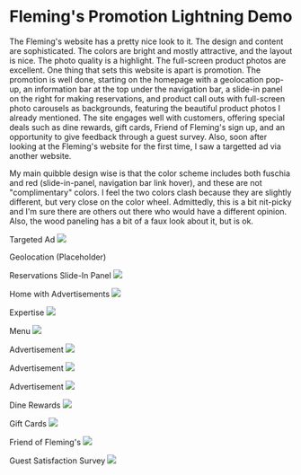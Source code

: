 # Fleming's Promotion Lightning Demo

The Fleming's website has a pretty nice look to it. The design and content are sophisticated. The colors are bright and mostly attractive, and the layout is nice. The photo quality is a highlight. The full-screen product photos are excellent. One thing that sets this website is apart is promotion. The promotion is well done, starting on the homepage with a geolocation pop-up, an information bar at the top under the navigation bar, a slide-in panel on the right for making reservations, and product call outs with full-screen photo carousels as backgrounds, featuring the beautiful product photos I already mentioned. The site engages well with customers, offering special deals such as dine rewards, gift cards, Friend of Fleming's sign up, and an opportunity to give feedback through a guest survey. Also, soon after looking at the Fleming's website for the first time, I saw a targetted ad via another website. 

My main quibble design wise is that the color scheme includes both fuschia and red (slide-in-panel, navigation bar link hover), and these are not "complimentary" colors. I feel the two colors clash because they are slightly different, but very close on the color wheel. Admittedly, this is a bit nit-picky and I'm sure there are others out there who would have a different opinion. Also, the wood paneling has a bit of a faux look about it, but is ok.

Targeted Ad
![](flemings-images/targeted-ad.jpg)

Geolocation (Placeholder)

Reservations Slide-In Panel
![](flemings-images/home-slide-in-panel.jpg)

Home with Advertisements
![](flemings-images/home.jpg)

Expertise
![](flemings-images/expertise.jpg)

Menu
![](flemings-images/menus.jpg)

Advertisement
![](flemings-images/private-dining.jpg)

Advertisement
![](flemings-images/filet-lobster.jpg)

Advertisement
![](flemings-images/prime-rib-ad.jpg)

Dine Rewards
![](flemings-images/dine-rewards.jpg)

Gift Cards
![](flemings-images/gift-cards.jpg)

Friend of Fleming's
![](flemings-images/friend-of-flemings.jpg)

Guest Satisfaction Survey
![](flemings-images/guest-satisfaction-survey.jpg)


